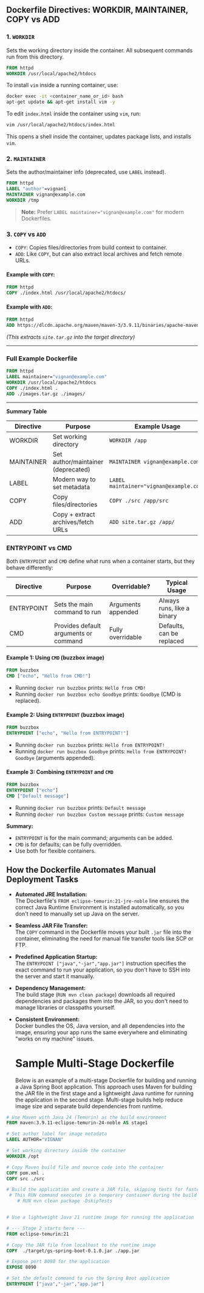 ## Dockerfile Directives: WORKDIR, MAINTAINER, COPY vs ADD

### 1. `WORKDIR`
Sets the working directory inside the container. All subsequent commands run from this directory.

```Dockerfile
FROM httpd
WORKDIR /usr/local/apache2/htdocs
```
To install `vim` inside a running container, use:

```bash
docker exec -it <container_name_or_id> bash
apt-get update && apt-get install vim -y
```
To edit `index.html` inside the container using `vim`, run:

```bash
vim /usr/local/apache2/htdocs/index.html
```
This opens a shell inside the container, updates package lists, and installs `vim`.
### 2. `MAINTAINER`
Sets the author/maintainer info (deprecated, use `LABEL` instead).

```Dockerfile
FROM httpd
LABEL "author"=vignan1
MAINTAINER vignan@example.com
WORKDIR /tmp
```

> **Note:** Prefer `LABEL maintainer="vignan@example.com"` for modern Dockerfiles.

### 3. `COPY` vs `ADD`
- `COPY`: Copies files/directories from build context to container.
- `ADD`: Like `COPY`, but can also extract local archives and fetch remote URLs.

#### Example with `COPY`:
```Dockerfile
FROM httpd
COPY ./index.html /usr/local/apache2/htdocs/
```

#### Example with `ADD`:
```Dockerfile
FROM httpd
ADD https://dlcdn.apache.org/maven/maven-3/3.9.11/binaries/apache-maven-3.9.11-bin.tar.gz /opt
```
*(This extracts `site.tar.gz` into the target directory)*

---

### Full Example Dockerfile

```Dockerfile
FROM httpd
LABEL maintainer="vignan@example.com"
WORKDIR /usr/local/apache2/htdocs
COPY ./index.html .
ADD ./images.tar.gz ./images/
```

---

**Summary Table**

| Directive   | Purpose                                      | Example Usage                        |
|-------------|----------------------------------------------|--------------------------------------|
| WORKDIR     | Set working directory                        | `WORKDIR /app`                       |
| MAINTAINER  | Set author/maintainer (deprecated)           | `MAINTAINER vignan@example.com`      |
| LABEL       | Modern way to set metadata                   | `LABEL maintainer="vignan@example.com"` |
| COPY        | Copy files/directories                       | `COPY ./src /app/src`                |
| ADD         | Copy + extract archives/fetch URLs           | `ADD site.tar.gz /app/`              |

### ENTRYPOINT vs CMD

Both `ENTRYPOINT` and `CMD` define what runs when a container starts, but they behave differently:

| Directive    | Purpose                                   | Overridable?         | Typical Usage                |
|--------------|-------------------------------------------|----------------------|------------------------------|
| ENTRYPOINT   | Sets the main command to run              | Arguments appended   | Always runs, like a binary   |
| CMD          | Provides default arguments or command     | Fully overridable    | Defaults, can be replaced    |

#### Example 1: Using `CMD` (buzzbox image)

```Dockerfile
FROM buzzbox
CMD ["echo", "Hello from CMD!"]
```
- Running `docker run buzzbox` prints: `Hello from CMD!`
- Running `docker run buzzbox echo Goodbye` prints: `Goodbye` (CMD is replaced).

#### Example 2: Using `ENTRYPOINT` (buzzbox image)

```Dockerfile
FROM buzzbox
ENTRYPOINT ["echo", "Hello from ENTRYPOINT!"]
```
- Running `docker run buzzbox` prints: `Hello from ENTRYPOINT!`
- Running `docker run buzzbox Goodbye` prints: `Hello from ENTRYPOINT! Goodbye` (arguments appended).

#### Example 3: Combining `ENTRYPOINT` and `CMD`

```Dockerfile
FROM buzzbox
ENTRYPOINT ["echo"]
CMD ["Default message"]
```
- Running `docker run buzzbox` prints: `Default message`
- Running `docker run buzzbox Custom message` prints: `Custom message`

**Summary:**  
- `ENTRYPOINT` is for the main command; arguments can be added.
- `CMD` is for defaults; can be fully overridden.
- Use both for flexible containers.

## How the Dockerfile Automates Manual Deployment Tasks

- **Automated JRE Installation:**  
  The Dockerfile's `FROM eclipse-temurin:21-jre-noble` line ensures the correct Java Runtime Environment is installed automatically, so you don't need to manually set up Java on the server.

- **Seamless JAR File Transfer:**  
  The `COPY` command in the Dockerfile moves your built `.jar` file into the container, eliminating the need for manual file transfer tools like SCP or FTP.

- **Predefined Application Startup:**  
  The `ENTRYPOINT ["java","-jar","app.jar"]` instruction specifies the exact command to run your application, so you don't have to SSH into the server and start it manually.

- **Dependency Management:**  
  The build stage (`RUN mvn clean package`) downloads all required dependencies and packages them into the JAR, so you don't need to manage libraries or classpaths yourself.

- **Consistent Environment:**  
  Docker bundles the OS, Java version, and all dependencies into the image, ensuring your app runs the same everywhere and eliminating "works on my machine" issues.

  # Sample Multi-Stage Dockerfile
  Below is an example of a multi-stage Dockerfile for building and running a Java Spring Boot application. This approach uses Maven for building the JAR file in the first stage and a lightweight Java runtime for running the application in the second stage. Multi-stage builds help reduce image size and separate build dependencies from runtime.




```Dockerfile 
# Use Maven with Java 24 (Temurin) as the build environment
FROM maven:3.9.11-eclipse-temurin-24-noble AS stage1

# Set author label for image metadata
LABEL AUTHOR="VIGNAN"

# Set working directory inside the container
WORKDIR /opt

# Copy Maven build file and source code into the container
COPY pom.xml .
COPY src ./src

# Build the application and create a JAR file, skipping tests for faster build
 # This RUN command executes in a temporary container during the build stage
    # RUN mvn clean package -DskipTests


# Use a lightweight Java 21 runtime image for running the application

# --- Stage 2 starts here ---
FROM eclipse-temurin:21

# Copy the JAR file from localhost to the runtime image
COPY  ./target/gs-spring-boot-0.1.0.jar ./app.jar

# Expose port 8090 for the application
EXPOSE 8090

# Set the default command to run the Spring Boot application
ENTRYPOINT ["java","-jar","app.jar"]
```